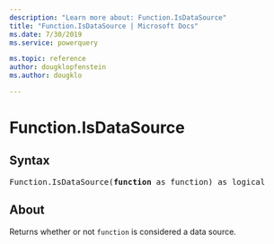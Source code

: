```yaml
---
description: "Learn more about: Function.IsDataSource"
title: "Function.IsDataSource | Microsoft Docs"
ms.date: 7/30/2019
ms.service: powerquery

ms.topic: reference
author: dougklopfenstein
ms.author: dougklo

---
```

# Function.IsDataSource

## Syntax

<pre>
Function.IsDataSource(<b>function</b> as function) as logical
</pre> 
  
## About  
Returns whether or not `function` is considered a data source.
  
